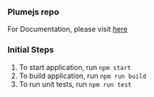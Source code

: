 
### Plumejs repo
For Documentation, please visit [here](https://github.com/kiranmantha/plumejs)

### Initial Steps
1. To start application, run `npm start`
2. To build application, run `npm run build`
3. To run unit tests, run `npm run test`